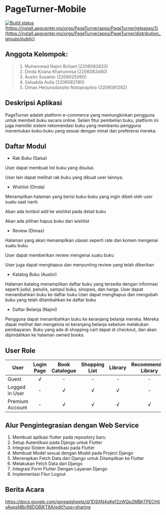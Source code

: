 # PageTurner-Mobile
[![Build status](https://build.appcenter.ms/v0.1/apps/1c1054fe-3ac9-420e-ad00-ec118de7431c/branches/main/badge)](https://appcenter.ms) <br>
[https://install.appcenter.ms/orgs/PageTurner/apps/PageTurner/releases/1](https://install.appcenter.ms/orgs/PageTurner/apps/PageTurner/distribution_groups/public)

## Anggota Kelompok:

> 1. Muhammad Najmi Briliant (2206082820)
> 2. Dinda Kirana Khairunnisa (2206082480)
> 3. Austin Susanto (2206025060)
> 4. Salsabila Aulia (2206082190)
> 5. Dimas Herjunodarpito Notoprayitno (2206081282)

## Deskripsi Aplikasi

PageTurner adalah platform e-commerce yang memungkinkan pengguna untuk membeli buku secara online. Selain fitur pembelian buku, platform ini juga memiliki sistem rekomendasi buku yang membantu pengguna menemukan buku-buku yang sesuai dengan minat dan preferensi mereka.

## Daftar Modul

- Rak Buku (Salsa)

User dapat membuat list buku yang disukai.

User lain dapat melihat rak buku yang dibuat user lainnya.

- Wishlist (Dinda)

Menampilkan halaman yang berisi buku-buku yang ingin dibeli oleh user suatu saat nanti.

Akan ada tombol add ke wishlist pada detail buku

Akan ada pilihan hapus buku dari wishlist

- Review (Dimas)

Halaman yang akan menampilkan ulasan seperti rate dan komen mengenai suatu buku

User dapat memberikan review mengenai suatu buku

User juga dapat menghapus dan menyunting review yang telah diberikan

- Katalog Buku (Austin)

Halaman katalog menampilkan daftar buku yang tersedia dengan informasi seperti judul, penulis, sampul buku, sinopsis, dan harga.
User dapat menambahkan buku ke daftar buku
User dapat menghapus dan mengubah buku yang telah ditambahkan ke daftar buku

- Daftar Belanja (Najmi)

Pengguna dapat menambahkan buku ke keranjang belanja mereka. Mereka dapat melihat dan mengelola isi keranjang belanja sebelum melakukan pembayaran. Buku yang ada di shopping cart dapat di checkout, dan akan dipindahkan ke halaman owned books.
  
## User Role
| User            | Login Page | Book Catalogue | Shopping List | Library | Recommended Library | Review | Wishlist | 
| --------------- | :-------: | :------------: | :-----------: | :-----: | :------------------: | :----: | :------: |
| Guest           |     √     |       -        |       -       |    -    |          -           |   -    |    -    | 
| Logged in User  |     -     |       √        |       √       |    √    |          -           |   √    |    -     | 
| Premium Account |     -     |       √        |       √       |    √    |          √           |   √    |    √     |
  
## Alur Pengintegrasian dengan Web Service
1. Membuat aplikasi flutter pada repository baru
2. Setup Autentikasi pada Django untuk Flutter
3. Integrasi Sistem Autentikasi pada Flutter
4. Membuat Model sesuai dengan Model pada Project Django
5. Menerapkan Fetch Data dari Django untuk Ditampilkan ke Flutter
6. Melakukan Fetch Data dari Django
7. Integrasi Form Flutter Dengan Layanan Django
8. Implementasi Fitur Logout 

## Berita Acara
https://docs.google.com/spreadsheets/d/1DSXN4qKef2zWQp2MBhTPECHIivAopsNBcR8DGBIKT8A/edit?usp=sharing
